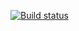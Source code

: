 [![Build status](https://ci.appveyor.com/api/projects/status/o9ykv0hd6cwtl1n4?svg=true)](https://ci.appveyor.com/project/AbdulovADA/autojava5-pattern-change-of-date)